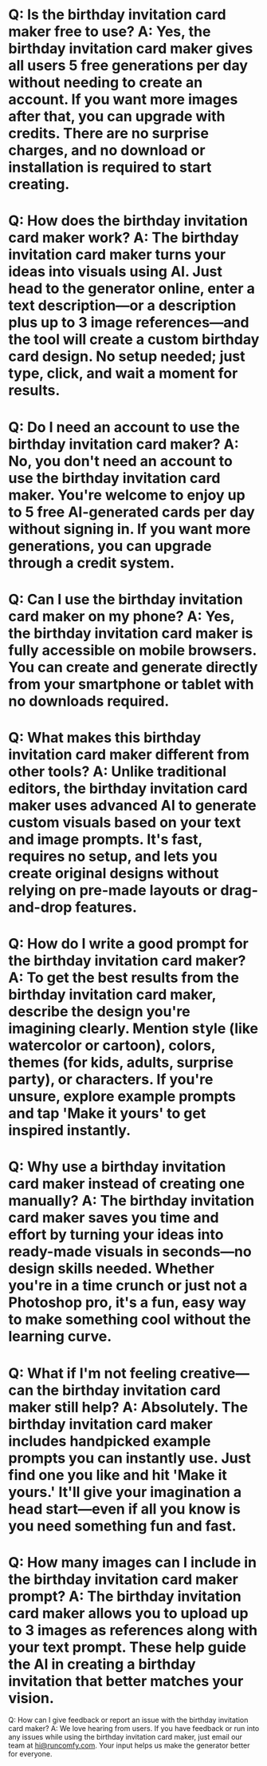 Q:
Is the birthday invitation card maker free to use?
A:
Yes, the birthday invitation card maker gives all users 5 free generations per day without needing to create an account. If you want more images after that, you can upgrade with credits. There are no surprise charges, and no download or installation is required to start creating.
===
Q:
How does the birthday invitation card maker work?
A:
The birthday invitation card maker turns your ideas into visuals using AI. Just head to the generator online, enter a text description—or a description plus up to 3 image references—and the tool will create a custom birthday card design. No setup needed; just type, click, and wait a moment for results.
===
Q:
Do I need an account to use the birthday invitation card maker?
A:
No, you don't need an account to use the birthday invitation card maker. You're welcome to enjoy up to 5 free AI-generated cards per day without signing in. If you want more generations, you can upgrade through a credit system.
===
Q:
Can I use the birthday invitation card maker on my phone?
A:
Yes, the birthday invitation card maker is fully accessible on mobile browsers. You can create and generate directly from your smartphone or tablet with no downloads required. 
===
Q:
What makes this birthday invitation card maker different from other tools?
A:
Unlike traditional editors, the birthday invitation card maker uses advanced AI to generate custom visuals based on your text and image prompts. It's fast, requires no setup, and lets you create original designs without relying on pre-made layouts or drag-and-drop features.
===
Q:
How do I write a good prompt for the birthday invitation card maker?
A:
To get the best results from the birthday invitation card maker, describe the design you're imagining clearly. Mention style (like watercolor or cartoon), colors, themes (for kids, adults, surprise party), or characters. If you're unsure, explore example prompts and tap 'Make it yours' to get inspired instantly.
===
Q:
Why use a birthday invitation card maker instead of creating one manually?
A:
The birthday invitation card maker saves you time and effort by turning your ideas into ready-made visuals in seconds—no design skills needed. Whether you're in a time crunch or just not a Photoshop pro, it's a fun, easy way to make something cool without the learning curve.
===
Q:
What if I'm not feeling creative—can the birthday invitation card maker still help?
A:
Absolutely. The birthday invitation card maker includes handpicked example prompts you can instantly use. Just find one you like and hit 'Make it yours.' It'll give your imagination a head start—even if all you know is you need something fun and fast.
===
Q:
How many images can I include in the birthday invitation card maker prompt?
A:
The birthday invitation card maker allows you to upload up to 3 images as references along with your text prompt. These help guide the AI in creating a birthday invitation that better matches your vision.
===
Q:
How can I give feedback or report an issue with the birthday invitation card maker?
A:
We love hearing from users. If you have feedback or run into any issues while using the birthday invitation card maker, just email our team at hi@runcomfy.com. Your input helps us make the generator better for everyone.